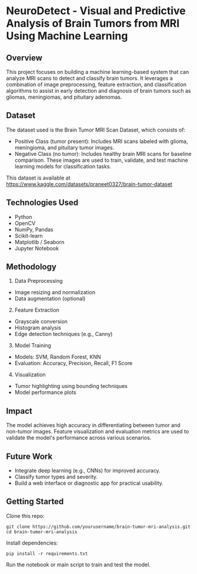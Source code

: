 # NeuroDetect - Visual and Predictive Analysis of Brain Tumors from MRI Using Machine Learning

## Overview
This project focuses on building a machine learning-based system that can analyze MRI scans to detect and classify brain tumors. It leverages a combination of image preprocessing, feature extraction, and classification algorithms to assist in early detection and diagnosis of brain tumors such as gliomas, meningiomas, and pituitary adenomas.

## Dataset
The dataset used is the Brain Tumor MRI Scan Dataset, which consists of:
- Positive Class (tumor present): Includes MRI scans labeled with glioma, meningioma, and pituitary tumor images.
- Negative Class (no tumor): Includes healthy brain MRI scans for baseline comparison.
These images are used to train, validate, and test machine learning models for classification tasks.
 
This dataset is available at https://www.kaggle.com/datasets/praneet0327/brain-tumor-dataset

## Technologies Used
- Python
- OpenCV
- NumPy, Pandas
- Scikit-learn
- Matplotlib / Seaborn
- Jupyter Notebook

## Methodology
1. Data Preprocessing
- Image resizing and normalization
- Data augmentation (optional)
2. Feature Extraction
- Grayscale conversion
- Histogram analysis
- Edge detection techniques (e.g., Canny)
3. Model Training
- Models: SVM, Random Forest, KNN
- Evaluation: Accuracy, Precision, Recall, F1 Score
4. Visualization
- Tumor highlighting using bounding techniques
- Model performance plots

## Impact
The model achieves high accuracy in differentiating between tumor and non-tumor images. Feature visualization and evaluation metrics are used to validate the model's performance across various scenarios.

## Future Work
- Integrate deep learning (e.g., CNNs) for improved accuracy.
- Classify tumor types and severity.
- Build a web interface or diagnostic app for practical usability.

## Getting Started
Clone this repo:
<pre><code>git clone https://github.com/yourusername/brain-tumor-mri-analysis.git
cd brain-tumor-mri-analysis</code></pre>
Install dependencies:
<pre><code>pip install -r requirements.txt</code></pre>
Run the notebook or main script to train and test the model.

